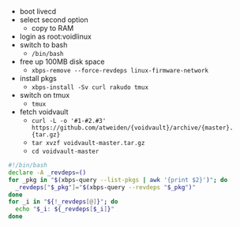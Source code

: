 - boot livecd
- select second option
  - copy to RAM
- login as root:voidlinux
- switch to bash
  - `/bin/bash`
- free up 100MB disk space
  - `xbps-remove --force-revdeps linux-firmware-network`
- install pkgs
  - `xbps-install -Sv curl rakudo tmux`
- switch on tmux
  - `tmux`
- fetch voidvault
  - `curl -L -o '#1-#2.#3' https://github.com/atweiden/{voidvault}/archive/{master}.{tar.gz}`
  - `tar xvzf voidvault-master.tar.gz`
  - `cd voidvault-master`

```sh
#!/bin/bash
declare -A _revdeps=()
for _pkg in "$(xbps-query --list-pkgs | awk '{print $2}')"; do
  _revdeps["$_pkg"]="$(xbps-query --revdeps "$_pkg")"
done
for _i in "${!_revdeps[@]}"; do
  echo "$_i: ${_revdeps[$_i]}"
done
```
